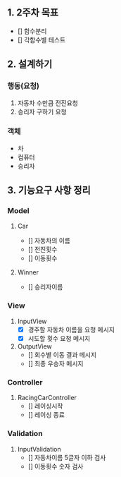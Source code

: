 ## 1. 2주차 목표
- [] 함수분리
- [] 각함수별 테스트

## 2. 설계하기
### 행동(요청)
1. 자동차 수만큼 전진요청
2. 승리자 구하기 요청

### 객체
- 차
- 컴퓨터
- 승리자

## 3. 기능요구 사항 정리

### Model
1. Car 
   - [] 자동차의 이름
   - [] 전진횟수
   - [] 이동횟수

2. Winner
    - [] 승리자이름

### View
1. InputView
    - [x] 경주할 자동차 이름을 요청 메시지
    - [x] 시도할 횟수 요청 메시지

2. OutputView
   - [] 회수별 이동 결과 메시지
   - [] 최종 우승자 메시지

### Controller
1. RacingCarController
   - [] 레이싱시작
   - [] 레이싱 종료

### Validation
1. InputValidation
   - [] 자동차이름 5글자 이하 검사
   - [] 이동횟수 숫자 검사